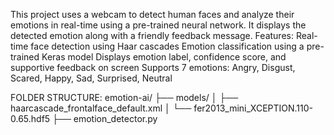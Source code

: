 This project uses a webcam to detect human faces and analyze their emotions in real-time using a pre-trained neural network. It displays the detected emotion along with a friendly feedback message.
Features:
Real-time face detection using Haar cascades
Emotion classification using a pre-trained Keras model
Displays emotion label, confidence score, and supportive feedback on screen
Supports 7 emotions: Angry, Disgust, Scared, Happy, Sad, Surprised, Neutral

FOLDER STRUCTURE:
emotion-ai/
├── models/
│   ├── haarcascade_frontalface_default.xml
│   └── fer2013_mini_XCEPTION.110-0.65.hdf5
├── emotion_detector.py

